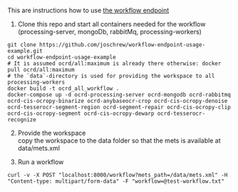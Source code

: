 This are instructions how to use [the workflow endpoint](https://github.com/OCR-D/core/pull/1083)

1. Clone this repo and start all containers needed for the workflow (processing-server, mongoDb, rabbitMq, processing-workers)
```
git clone https://github.com/joschrew/workflow-endpoint-usage-example.git
cd workflow-endpoint-usage-example
# It is assumed ocrd/all:maximum is already there otherwise: docker pull ocrd/all:maximum
# the `data`-directory is used for providing the workspace to all processing-workers
docker build -t ocrd_all_workflow .
docker-compose up -d ocrd-processing-server ocrd-mongodb ocrd-rabbitmq ocrd-cis-ocropy-binarize ocrd-anybaseocr-crop ocrd-cis-ocropy-denoise ocrd-tesserocr-segment-region ocrd-segment-repair ocrd-cis-ocropy-clip ocrd-cis-ocropy-segment ocrd-cis-ocropy-dewarp ocrd-tesserocr-recognize
```

2. Provide the workspace<br/>
copy the workspace to the data folder so that the mets is available at data/mets.xml

3. Run a workflow
```
curl -v -X POST "localhost:8000/workflow?mets_path=/data/mets.xml" -H "Content-type: multipart/form-data" -F "workflow=@test-workflow.txt"
```

